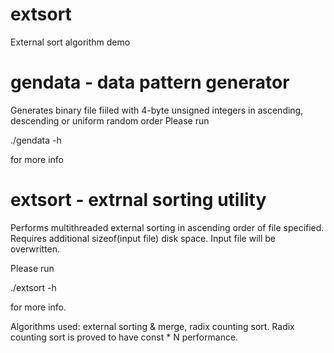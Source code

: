 # extsort
External sort algorithm demo

gendata - data pattern generator
================================
Generates binary file fiiled with 4-byte unsigned integers in ascending, descending or uniform random order
Please run

./gendata -h

for more info

extsort - extrnal sorting utility
=================================
Performs multithreaded external sorting in ascending order of file specified.
Requires additional sizeof(input file) disk space.
Input file will be overwritten.

Please run

./extsort -h

for more info.

Algorithms used: external sorting & merge, radix counting sort.
Radix counting sort is proved to have const * N performance.
